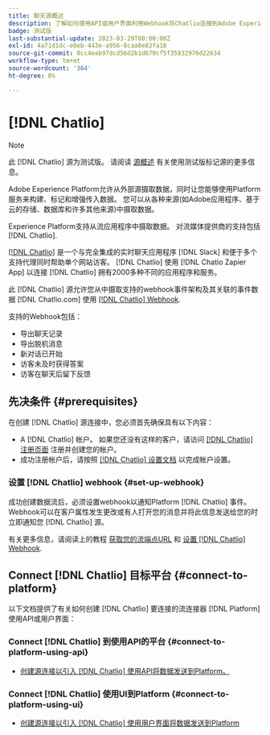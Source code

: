 ```yaml
---
title: 聊天源概述
description: 了解如何使用API或用户界面利用Webhook将Chatlio连接到Adobe Experience Platform
badge: 测试版
last-substantial-update: 2023-03-29T00:00:00Z
exl-id: 4a71d1dc-e0eb-443e-a956-8caa0e82fa18
source-git-commit: 0cc4eab97dcd56d2b1d679cf5f35932976d22634
workflow-type: tm+mt
source-wordcount: '364'
ht-degree: 0%

---
```


# [!DNL Chatlio]

>[!NOTE]
>
>此 [!DNL Chatlio] 源为测试版。 请阅读 [源概述](../../home.md#terms-and-conditions) 有关使用测试版标记源的更多信息。

Adobe Experience Platform允许从外部源摄取数据，同时让您能够使用Platform服务来构建、标记和增强传入数据。 您可以从各种来源(如Adobe应用程序、基于云的存储、数据库和许多其他来源)中摄取数据。

Experience Platform支持从流应用程序中摄取数据。 对流媒体提供商的支持包括 [!DNL Chatlio].

[[!DNL Chatlio]](https://chatlio.com/) 是一个与完全集成的实时聊天应用程序 [!DNL Slack] 和便于多个支持代理同时帮助单个网站访客。 [!DNL Chatlio] 使用 [!DNL Chatio Zapier App] 以连接 [!DNL Chatlio] 拥有2000多种不同的应用程序和服务。

此 [!DNL Chatlio] 源允许您从中摄取支持的webhook事件架构及其关联的事件数据 [!DNL Chatlio.com] 使用 [[!DNL Chatlio] Webhook](https://chatlio.com/docs/webhooks/).

支持的Webhook包括：

* 导出聊天记录
* 导出脱机消息
* 新对话已开始
* 访客未及时获得答案
* 访客在聊天后留下反馈

## 先决条件 {#prerequisites}

在创建 [!DNL Chatlio] 源连接中，您必须首先确保具有以下内容：

* A [!DNL Chatlio] 帐户。 如果您还没有这样的客户，请访问 [[!DNL Chatlio] 注册页面](https://chatlio.com/app/#/signup) 注册并创建您的帐户。
* 成功注册帐户后，请按照 [[!DNL Chatlio] 设置文档](https://chatlio.com/docs/setup/) 以完成帐户设置。

### 设置 [!DNL Chatlio] webhook {#set-up-webhook}

成功创建数据流后，必须设置webhook以通知Platform [!DNL Chatlio] 事件。 Webhook可以在客户属性发生更改或有人打开您的消息并将此信息发送给您的时立即通知您 [!DNL Chatlio] 源。

有关更多信息，请阅读上的教程 [获取您的流端点URL](../../tutorials/ui/create/marketing-automation/chatlio-webhook.md#get-streaming-endpoint) 和 [设置 [!DNL Chatlio] Webhook](../../tutorials/ui/create/marketing-automation/chatlio-webhook.md#set-up-webhook).

## Connect [!DNL Chatlio] 目标平台 {#connect-to-platform}

以下文档提供了有关如何创建 [!DNL Chatlio] 要连接的流连接器 [!DNL Platform] 使用API或用户界面：

### Connect [!DNL Chatlio] 到使用API的平台 {#connect-to-platform-using-api}

* [创建源连接以引入 [!DNL Chatlio] 使用API将数据发送到Platform。](../../tutorials/api/create/marketing-automation/chatlio-webhook.md)

### Connect [!DNL Chatlio] 使用UI到Platform {#connect-to-platform-using-ui}

* [创建源连接以引入 [!DNL Chatlio] 使用用户界面将数据发送到Platform](../../tutorials/ui/create/marketing-automation/chatlio-webhook.md)
